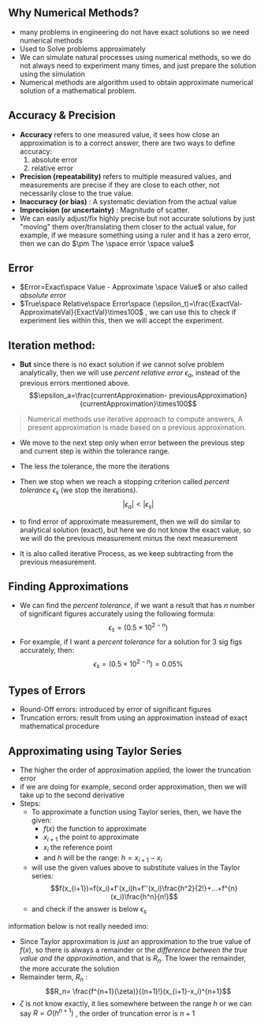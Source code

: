 ## Why Numerical Methods?
-  many problems in engineering do not have exact solutions so we need numerical methods
- Used to Solve problems approximately
- We can simulate natural processes using numerical methods, so we do not always need to experiment many times, and just prepare the solution using the simulation
- Numerical methods are algorithm used to obtain approximate numerical solution of a mathematical problem.
## Accuracy & Precision
- **Accuracy** refers to one measured value, it sees how close an approximation is to a correct answer, there are two ways to define accuracy:
	1) absolute error
	2) relative error
- **Precision  (repeatability)** refers to multiple measured values, and measurements are precise if they are close to each other, not necessarily close to the true value.
- **Inaccuracy (or bias)** : A systematic deviation from the actual value
- **Imprecision (or uncertainty)** : Magnitude of scatter.
- We can easily adjust/fix highly precise but not accurate solutions by just "moving" them over/translating them closer to the actual value, for example, if we measure something using a ruler and it has a zero error, then we can do $\pm The \space error \space value$ 
## Error
- $Error=Exact\space Value - Approximate \space Value$ or also called *absolute error*
- $True\space Relative\space Error\space (\epsilon_t)=\frac{ExactVal-ApproximateVal}{ExactVal}\times100$ , we can use this to check if experiment lies within this, then we will accept the experiment.
## Iteration method:
- **But** since there is no exact solution if we cannot solve problem analytically, then we will use *percent relative error* $\epsilon_a$, instead of the previous errors mentioned above. $$\epsilon_a=\frac{currentApproximation- previousApproximation}{currentApproximation}\times100$$
 
> Numerical methods use iterative approach to compute answers, A present approximation is made based on a previous approximation.

- We move to the next step only when error between the previous step and current step is within the tolerance range.
- The less the tolerance, the more the iterations
- Then we stop when we reach a stopping criterion called *percent tolerance* $\epsilon_s$ (we stop the iterations).$$|\epsilon_a| < |\epsilon_s|$$

- to find error of approximate measurement, then we will do similar to analytical solution (exact), but here we do not know the exact value, so we will do the previous measurement minus the next measurement
- It is also called iterative Process, as we keep subtracting from the previous measurement.

## Finding Approximations
- We can find the *percent tolerance*, if we want a result that has $n$ number of significant figures accurately using the following formula: $$\epsilon_s=(0.5\times10^{2-n})$$
- For example, if I want a *percent tolerance* for a solution for 3 sig figs accurately, then: $$\epsilon_s=(0.5\times10^{2-n}) = 0.05\%$$

## Types of Errors
- Round-Off errors: introduced by error of significant figures
- Truncation errors: result from using an approximation instead of exact mathematical procedure

## Approximating using Taylor Series
- The higher the order of approximation applied, the lower the truncation error
- if we are doing for example, second order approximation, then we will take up to the second derivative
-  Steps:
	- To approximate a function using Taylor series, then, we have the given: 
		- $f(x)$ the function to approximate
		- $x_{i+1}$ the point to approximate
		- $x_i$ the reference point
		- and $h$ will be the range: $h=x_{i+1} - x_i$ 
	- will use the given values above to substitute values in the Taylor series: $$f(x_{i+1})=f(x_i)+f'(x_i)h+f''(x_i)\frac{h^2}{2!}+...+f^{n}(x_i)\frac{h^n}{n!}$$
	- and check if the answer is below $\epsilon_s$ 

information below is not really needed imo:
- Since Taylor approximation is *just* an approximation to the true value of $f(x)$, so there is always a remainder or the *difference between the true value and the approximation*, and that is $R_n$. The lower the remainder, the more accurate the solution
- Remainder term, $R_n$ : $$R_n= \frac{f^{n+1}(\zeta)}{(n+1)!}(x_{i+1}-x_i)^{n+1}$$
- $\zeta$ is not know exactly, it lies somewhere between the range $h$ or we can say $R=O(h^{n+1})$ , the order of truncation error is $n+1$ 


